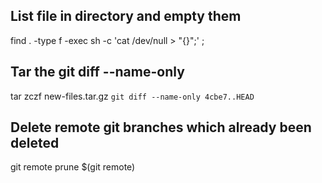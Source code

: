 ## List file in directory and empty them
find . -type f -exec sh -c 'cat /dev/null > "{}";' \;
## Tar the git diff --name-only
tar zczf new-files.tar.gz `git diff --name-only 4cbe7..HEAD`
## Delete remote git branches which already been deleted
git remote prune $(git remote)
